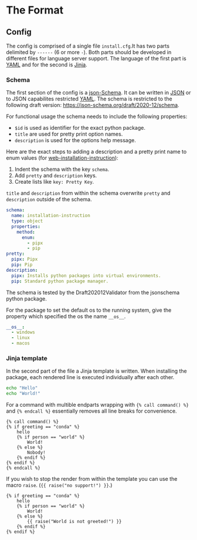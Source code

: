 # The Format

## Config

The config is comprised of a single file `install.cfg`.It has two parts delimited by `------` (6 or more `-`).
Both parts should be developed in different files for language server support. The language of the first part is [YAML] and for the second is [Jinja]. 


### Schema

The first section of the config is a [json-Schema].
It can be written in [JSON] or to JSON capabilites restricted [YAML].
The schema is restricted to the following draft version: <https://json-schema.org/draft/2020-12/schema>.

For functional usage the schema needs to include the following properties:

* `$id` is used as identifier for the exact python package.
* `title` are used for pretty print option names.
* `description` is used for the options help message.


Here are the exact steps to adding a description and a pretty print name to enum values (for [web-installation-instruction](https://github.com/instructions-d-installation/web-installation-instruction)):
  1. Indent the schema with the key `schema`.
  2. Add `pretty` and `description` keys.
  3. Create lists like `key: Pretty Key`.

`title` and `description` from within the schema overwrite `pretty` and `description` outside of the schema.

```yaml
schema:
  name: installation-instruction
  type: object
  properties:
    method:
      enum:
        - pipx
        - pip
pretty:
  pipx: Pipx
  pip: Pip
description:
  pipx: Installs python packages into virtual environments.
  pip: Standard python package manager.
```


The schema is tested by the Draft202012Validator from the jsonschema python package. 

For the package to set the default os to the running system, give the property which specified the os the name `__os__`.

```yaml
__os__:
  - windows
  - linux
  - macos
```


### Jinja template

In the second part of the file a Jinja template is written. 
When installing the package, each rendered line is executed individually after each other.
```bash
echo "Hello"
echo "World!"
```
For a command with multible endparts wrapping with `{% call command() %}` and `{% endcall %}` essentially removes all line breaks for convenience.

```jinja
{% call command() %}
{% if greeting == "conda" %}
    hello
    {% if person == "world" %}
        World!
    {% else %}
        Nobody!
    {% endif %}
{% endif %}
{% endcall %}
```


If you wish to stop the render from within the template you can use the macro `raise`. (`{{ raise("no support!") }}`.) 

```jinja
{% if greeting == "conda" %}
    hello
    {% if person == "world" %}
        World!
    {% else %}
        {{ raise("World is not greeted!") }}
    {% endif %}
{% endif %}
```

[YAML]: https://yaml.org/
[JSON]: https://www.json.org/json-en.html
[Jinja]: https://jinja.palletsprojects.com/en/3.1.x/templates/
[json-Schema]: https://json-schema.org/
